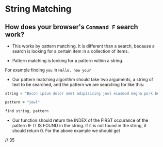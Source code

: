# String Matching

## How does your browser's `Command F` search work?

- This works by pattern matching. It is different than a search, because a search is looking for a certain item in a collection of items.

- Pattern matching is looking for a pattern within a string.

For example finding `you` in
`Hello, how you?`

- Our pattern matching algorithm should take two arguments, a string of text to be searched, and the pattern we are searching for like this:

``` ruby
string = "Bacon ipsum dolor amet adipisicing jowl eiusmod magna pork belly id frankfurter sint meatball eu swine short ribs salami proident. Do nostrud short loin sirloin deserunt lorem reprehenderit veniam incididunt pancetta shoulder cupim alcatra drumstick. Ball tip chuck aliquip doner, jowl consectetur in dolore elit pork chop irure tongue."

pattern = "jowl"

find string, pattern
```
- Our function should return the INDEX of the FIRST occurance of the pattern IF IT IS FOUND in the string. If it is not found in the string, it should return 0. For the above example we should get

// 35
